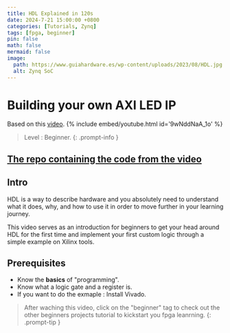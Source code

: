 ```yaml
---
title: HDL Explained in 120s
date: 2024-7-21 15:00:00 +0800
categories: [Tutorials, Zynq]
tags: [fpga, beginner]
pin: false
math: false
mermaid: false
image:
  path: https://www.guiahardware.es/wp-content/uploads/2023/08/HDL.jpg
  alt: Zynq SoC
---
```

# Building your own AXI LED IP

Based on this [video](https://youtu.be/9wNddNaA_1o).
{% include embed/youtube.html id='9wNddNaA_1o' %}

> Level : Beginner.
{: .prompt-info }

## [The repo containing the code from the video](https://github.com/0BAB1/BRH_Tutorials/tree/main/3%20HDL%20-%20A%20system%20verilog%20example)

## Intro

HDL is a way to describe hardware and you absolutely need to understand what it does, why, and how to use it in order to move further in your learning journey.

This video serves as an introduction for beginners to get your head around HDL for the first time and implement your first custom logic through a simple example on Xilinx tools.

## Prerequisites

- Know the **basics** of "programming".
- Know what a logic gate and a register is.
- If you want to do the exmaple : Install Vivado.

> After waching this video, click on the "beginner" tag to check out the other beginners projects tutorial to kickstart you fpga leanrning.
{: .prompt-tip }